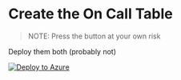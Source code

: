 # Create the On Call Table

>NOTE: Press the button at your own risk

Deploy them both (probably not)

[![Deploy to Azure](https://azuredeploy.net/deploybutton.png)](https://azuredeploy.net/)
